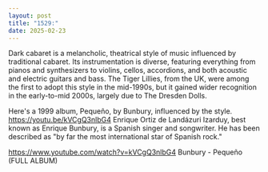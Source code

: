 ```yaml
---
layout: post
title: "1529:"
date: 2025-02-23
---
```


Dark cabaret is a melancholic, theatrical style of music influenced by traditional cabaret. Its instrumentation is diverse, featuring everything from pianos and synthesizers to violins, cellos, accordions, and both acoustic and electric guitars and bass. The Tiger Lillies, from the UK, were among the first to adopt this style in the mid-1990s, but it gained wider recognition in the early-to-mid 2000s, largely due to The Dresden Dolls.

Here's a 1999 album, Pequeño, by Bunbury, influenced by the style.
https://youtu.be/kVCgQ3nlbG4
Enrique Ortiz de Landázuri Izarduy, best known as Enrique Bunbury, is a Spanish singer and songwriter. He has been described as "by far the most international star of Spanish rock."

https://www.youtube.com/watch?v=kVCgQ3nlbG4
Bunbury  - Pequeño (FULL ALBUM)
